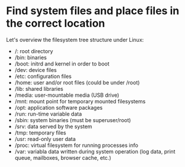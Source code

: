 # Find system files and place files in the correct location

Let's overview the filesystem tree structure under Linux:


- /: root directory
- /bin: binaries
- /boot: initrd and kernel in order to boot
- /dev: device files
- /etc: configuration files
- /home: user and/or root files (could be under /root)
- /lib: shared libraries
- /media: user-mountable media (USB drive)
- /mnt: mount point for temporary mounted filesystems
- /opt: application software packages
- /run: run-time variable data
- /sbin: system binaries (must be superuser/root)
- /srv: data served by the system
- /tmp: temporary files
- /usr: read-only user data
- /proc: virtual filesystem for running processes info
- /var: variabla data written during system operation (log data, print queue, mailboxes, browser cache, etc.)